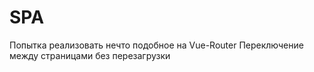 # SPA
Попытка реализовать нечто подобное на Vue-Router
Переключение между страницами без перезагрузки

